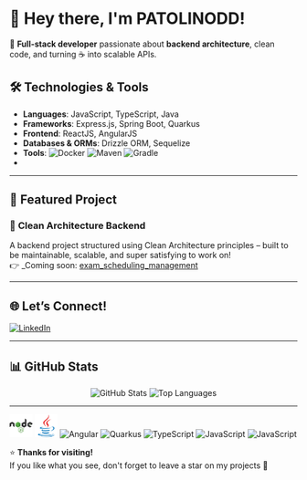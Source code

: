 # 👋 Hey there, I'm PATOLINODD!

🎯 **Full-stack developer** passionate about **backend architecture**, clean code, and turning ☕ into scalable APIs.

## 🛠️ Technologies & Tools
- **Languages**: JavaScript, TypeScript, Java
- **Frameworks**: Express.js, Spring Boot, Quarkus
- **Frontend**: ReactJS, AngularJS
- **Databases & ORMs**: Drizzle ORM, Sequelize
- **Tools**: <span>
                <img src="https://cdn.jsdelivr.net/gh/devicons/devicon@latest/icons/docker/docker-plain-wordmark.svg" alt="Docker" width="40"/>
                <img src="https://cdn.jsdelivr.net/gh/devicons/devicon@latest/icons/maven/maven-original.svg" alt="Maven" width="40"/>
                <img src="https://cdn.jsdelivr.net/gh/devicons/devicon@latest/icons/gradle/gradle-original.svg" alt="Gradle" width="40"/>
            </span>
- 

---

## 🚀 Featured Project
### 🧱 **Clean Architecture Backend**
A backend project structured using Clean Architecture principles – built to be maintainable, scalable, and super satisfying to work on!  
👉 _Coming soon: [exam_scheduling_management](https://github.com/PATOLINODD/exam_scheduling_management)

---

## 🌐 Let’s Connect!
[![LinkedIn](https://img.shields.io/badge/LinkedIn-blue?logo=linkedin&style=for-the-badge)](https://linkedin.com/in/patrickoliveira97)

---

## 📊 GitHub Stats
<div align="center">
  <img src="https://github-readme-stats.vercel.app/api?username=PATOLINODD&show_icons=true&theme=tokyonight" alt="GitHub Stats" />
  <img src="https://github-readme-stats.vercel.app/api/top-langs/?username=PATOLINODD&layout=compact&theme=tokyonight" alt="Top Languages" />
</div>

---

<p align="left">
  <img src="https://raw.githubusercontent.com/devicons/devicon/master/icons/nodejs/nodejs-original-wordmark.svg" alt="Node.js" width="40"/>
  <img src="https://raw.githubusercontent.com/devicons/devicon/master/icons/java/java-original.svg" alt="Java" width="40"/>
  <img src="https://cdn.jsdelivr.net/gh/devicons/devicon@latest/icons/angular/angular-original.svg" alt="Angular" width="40"/>
  
  <img src="https://cdn.jsdelivr.net/gh/devicons/devicon@latest/icons/quarkus/quarkus-plain-wordmark.svg" alt="Quarkus" width="40"/>
  <img src="https://cdn.jsdelivr.net/gh/devicons/devicon@latest/icons/typescript/typescript-original.svg" alt="TypeScript" width="40"/>
  <img src="https://cdn.jsdelivr.net/gh/devicons/devicon@latest/icons/javascript/javascript-original.svg" alt="JavaScript" width="40"/>
  <img src="https://cdn.jsdelivr.net/gh/devicons/devicon@latest/icons/json/json-plain.svg" alt="JavaScript" width="40"/>
          
</p>

⭐ **Thanks for visiting!**  
If you like what you see, don't forget to leave a star on my projects 🌟
